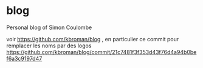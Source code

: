 # blog
Personal blog of Simon Coulombe

voir https://github.com/kbroman/blog
, en particulier ce commit pour remplacer les noms par des logos
https://github.com/kbroman/blog/commit/21c7481f3f353d43f76d4a94b0bef6a3c9197d47
